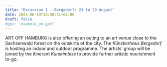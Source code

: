 ```yaml
---
title: "Excursion 1 - Bergedorf: 21 to 29 August"
date: 2021-06-19T18:58:41+02:00
draft: false
#gpx: "example_pm.gpx"
---
```


ART OFF HAMBURG is also offering an outing to an art venue close to the Sachsenwald forest on the outskirts of the city. The *Künstlerhaus Bergedorf* is hosting an indoor and outdoor programme. The 
artists’ group will be joined by the itinerant *Kunstimbiss* to provide further artistic nourishment to-go.

<!--more-->
